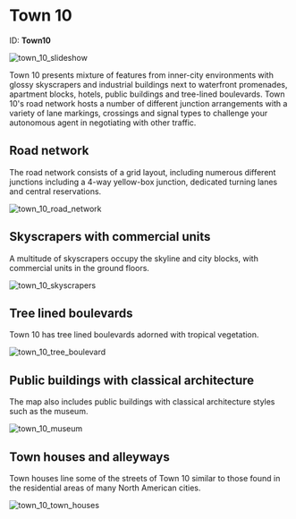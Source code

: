 # Town 10

ID: **Town10**

![town_10_slideshow](../img/catalogue/maps/town10/town10montage.webp)

Town 10 presents mixture of features from inner-city environments with glossy skyscrapers and industrial buildings next to waterfront promenades, apartment blocks, hotels, public buildings and tree-lined boulevards. Town 10's road network hosts a number of different junction arrangements with a variety of lane markings, crossings and signal types to challenge your autonomous agent in negotiating with other traffic. 

## Road network

The road network consists of a grid layout, including numerous different junctions including a 4-way yellow-box junction, dedicated turning lanes and central reservations.

![town_10_road_network](../img/catalogue/maps/town10/town10roadnetwork.png)

## Skyscrapers with commercial units

A multitude of skyscrapers occupy the skyline and city blocks, with commercial units in the ground floors.

![town_10_skyscrapers](../img/catalogue/maps/town10/town10skyscrapers.webp)

## Tree lined boulevards

Town 10 has tree lined boulevards adorned with tropical vegetation.

![town_10_tree_boulevard](../img/catalogue/maps/town10/town10treeboulevard.png)

## Public buildings with classical architecture

The map also includes public buildings with classical architecture styles such as the museum.

![town_10_museum](../img/catalogue/maps/town10/town10museum.png)

## Town houses and alleyways

Town houses line some of the streets of Town 10 similar to those found in the residential areas of many North American cities.

![town_10_town_houses](../img/catalogue/maps/town10/town10townhouses.webp)